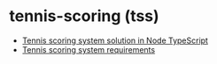 # tennis-scoring (tss)

- [Tennis scoring system solution in Node TypeScript](./tss-node-ts/README.md)
- [Tennis scoring system requirements](requirements-tss.md)

